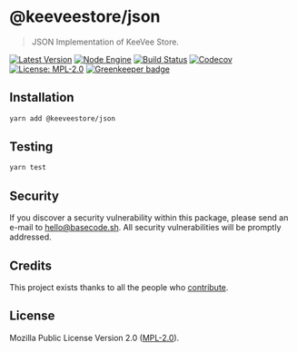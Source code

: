 # @keeveestore/json

> JSON Implementation of KeeVee Store.

[![Latest Version](https://badgen.now.sh/npm/v/@keeveestore/json)](https://www.npmjs.com/package/@keeveestore/json)
[![Node Engine](https://badgen.now.sh/npm/node/@keeveestore/json)](https://www.npmjs.com/package/@keeveestore/json)
[![Build Status](https://badgen.now.sh/circleci/github/keeveestore/json)](https://circleci.com/gh/keeveestore/json)
[![Codecov](https://badgen.now.sh/codecov/c/github/keeveestore/json)](https://codecov.io/gh/keeveestore/json)
[![License: MPL-2.0](https://badgen.now.sh/badge/license/MPL-2.0/green)](https://mozilla.org/MPL/2.0/) [![Greenkeeper badge](https://badges.greenkeeper.io/keeveestore/json.svg)](https://greenkeeper.io/)

## Installation

```bash
yarn add @keeveestore/json
```

## Testing

```bash
yarn test
```

## Security

If you discover a security vulnerability within this package, please send an e-mail to hello@basecode.sh. All security vulnerabilities will be promptly addressed.

## Credits

This project exists thanks to all the people who [contribute](../../contributors).

## License

Mozilla Public License Version 2.0 ([MPL-2.0](./LICENSE)).
